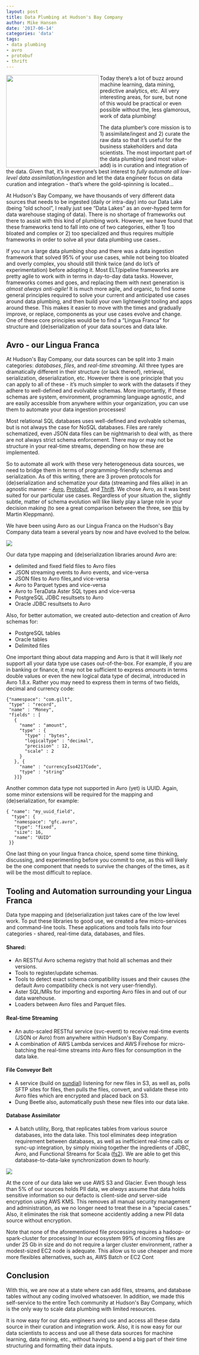 ```yaml
---
layout: post
title: Data Plumbing at Hudson's Bay Company
author: Mike Hansen
date: '2017-06-14'
categories: 'data'
tags:
- data plumbing
- avro
- protobuf
- thrift 
---
```


<img src="http://3.bp.blogspot.com/-4Cdcb5VBORc/ToGDpJR7-zI/AAAAAAAAAzg/V9iF-FXAozk/s1600/mario-with-wrench.bmp" align="left" width="250"/>Today there’s a lot of buzz around machine learning, data mining, predictive analytics, etc. All very interesting areas, for sure, but none of this would be practical or even possible without the, less glamorous, work of data plumbing!  

The data plumber’s core mission is to 1) assimilate/ingest and 2) curate the raw data so that it’s useful for the business stakeholders and data scientists. The most important part of the data plumbing (and most value-add) is in curation and integration of the data. Given that, it’s in everyone’s best interest to _fully automate all low-level data assimilation/ingestion_ and let the data engineer focus on data curation and integration - that’s where the gold-spinning is located...

At Hudson's Bay Company, we have thousands of very different data sources that needs to be ingested (daily or intra-day) into our Data Lake (being “old school”, I really just see “Data Lakes” as an over-hyped term for data warehouse staging of data). There is no shortage of frameworks out there to assist with this kind of plumbing work. However, we have found that these frameworks tend to fall into one of two categories, either 1) too bloated and complex or 2) too specialized and thus requires multiple frameworks in order to solve all your data plumbing use cases.. 

If you run a large data plumbing shop and there was a data ingestion framework that solved 95% of your use cases, while not being too bloated and overly complex, you should still think twice (and do lot’s of experimentation) before adopting it. Most ELT/pipeline frameworks are pretty agile to work with in terms in day-to-day data tasks. However, frameworks comes and goes, and replacing them with next generation is _almost always anti-agile!_ It is much more agile, and organic, to find some general principles required to solve your current and anticipated use cases around data plumbing, and then build your own lightweight tooling and apps around these. This makes it easier to move with the times and gradually improve, or replace, components as your use cases evolve and change. One of these core principles would be to find a “Lingua Franca” for structure and (de)serialization of your data sources and data lake.

## Avro - our Lingua Franca

At Hudson's Bay Company, our data sources can be split into 3 main categories: _databases_, _files_, and _real-time streaming_. All three types are dramatically different in their structure (or lack thereof), retrieval, serialization, deserialization, etc. However there is one principle that you can apply to all of these - it’s much simpler to work with the datasets if they adhere to well-defined and evolvable schemas. More importantly, if these schemas are system, environment, programming language agnostic, and are easily accessible from anywhere within your organization, you can use them to automate your data ingestion processes!

Most relational SQL databases uses well-defined and evolvable schemas, but is not always the case for NoSQL databases. Files are rarely schematized, even JSON data files can be nightmarish to deal with, as there are not always strict schema enforcement. There may or may not be structure in your real-time streams, depending on how these are implemented. 

So to automate all work with these very heterogeneous data sources, we need to bridge them in terms of programming-friendly schemas and serialization.  As of this writing, there are 3 proven protocols for (de)serialization and schematize your data (streaming and files alike) in an agnostic manner - [Avro](http://avro.apache.org/), [Protobuf](https://github.com/google/protobuf), and [Thrift](http://thrift.apache.org/). We chose Avro, as it was best suited for our particular use cases. Regardless of your situation the, slightly subtle, matter of schema evolution will like likely play a large role in your decision making (to see a great comparison between the three, see [this](http://martin.kleppmann.com/2012/12/05/schema-evolution-in-avro-protocol-buffers-thrift.html) by Martin Kleppmann).  

We have been using Avro as our Lingua Franca on the Hudson's Bay Company data team a several years by now and have evolved to the below.  

<img class="center" src="http://i.imgur.com/0ZhMHLs.png"/>

Our data type mapping and (de)serialization libraries around Avro are:
* delimited and fixed field files to Avro files
* JSON streaming events to Avro events, and vice-versa
* JSON files to Avro files,and vice-versa
* Avro to Parquet types and vice-versa
* Avro to TeraData Aster SQL types and vice-versa
* PostgreSQL JDBC resultsets to Avro
* Oracle JDBC resultsets to Avro

Also, for better automation, we created auto-detection and creation of Avro schemas for:
* PostgreSQL tables
* Oracle tables
* Delimited files

One important thing about data mapping and Avro is that it will likely _not_ support all your data type use cases out-of-the-box.  For example, if you are in banking or finance, it may not be sufficient to express _amounts_ in terms double values or even the new logical data type of decimal, introduced in Avro 1.8.x.  Rather you may need to express them in terms of two fields, decimal and currency code:

```
{"namespace": "com.gilt",
 "type" : "record",
 "name" : "Money",
 "fields" : [
   {
     "name" : "amount",
     "type" : {
       "type" : "bytes",
       "logicalType" : "decimal",
       "precision" : 12,
       "scale" : 2
     }
   }, {
     "name" : "currencyIso4217Code",
     "type" : "string"
   }]}
```

Another common data type not supported in Avro (yet) is UUID. Again, some minor extensions will be required for the mapping and (de)serialization, for example:

```
{ "name": "my_uuid_field",
  "type": {
   "namespace": "gfc.avro",
   "type": "fixed",
   "size": 16,
   "name": "UUID"
 }}
```

One last thing on your lingua franca choice, spend some time thinking, discussing, and experimenting before you commit to one, as this will likely be the one component that needs to survive the changes of the times, as it will be the most difficult to replace.

## Tooling and Automation surrounding your Lingua Franca

Data type mapping and (de)serialization just takes care of the low level work.  To put these libraries to good use, we created a few micro-services and command-line tools. These applications and tools falls into four categories - shared, real-time data, databases, and files.

#### Shared:
* An RESTful Avro schema registry that hold all schemas and their versions.
* Tools to register/update schemas.
* Tools to detect exact schema compatibility issues and their causes (the default Avro compatibility check is not very user-friendly).
* Aster SQL/MRs for importing and exporting Avro files in and out of our data warehouse.
* Loaders between Avro files and Parquet files.

#### Real-time Streaming
* An auto-scaled RESTful service (svc-event) to receive real-time events (JSON or Avro) from anywhere within Hudson's Bay Company.
* A combination of AWS Lambda services and AWS Firehose for micro-batching the real-time streams into Avro files for consumption in the data lake.

#### File Conveyor Belt
* A service (build on [sundial](https://github.com/gilt/sundial)) listening for new files in S3, as well as, polls SFTP sites for files, then pulls the files, convert, and validate these into Avro files which are encrypted and placed back on S3.
* Dung Beetle also, automatically push these new files into our data lake.

#### Database Assimilator
* A batch utility, Borg, that replicates tables from various source databases, into the data lake. This tool eliminates deep integration requirement between databases, as well as inefficient real-time calls or sync-up integration, by simply mixing together the ingredients of JDBC, Avro, and Functional Streams for Scala ([fs2](https://github.com/functional-streams-for-scala/fs2)). We are able to get this database-to-data-lake synchronization down to hourly.

<img class="center" src="http://i.imgur.com/t1VK4mh.png"/>

At the core of our data lake we use AWS S3 and Glacier.  Even though less than 5% of our sources holds PII data, we _always_ assume that data holds sensitive information so our defacto is client-side _and_ server-side encryption using AWS KMS.  This removes all manual security management and administration, as we no longer need to treat these in a “special cases.”  Also, it eliminates the risk that someone accidently adding a new PII data source without encryption.  

Note that none of the aforementioned file processing requires a hadoop- or spark-cluster for processing!  In our ecosystem 99% of incoming files are under 25 Gb in size and do not require a larger cluster environment, rather a modest-sized EC2 node is adequate.  This allow us to use cheaper and more more flexibles alternatives, such as, AWS Batch or EC2 Cont   

## Conclusion

With this, we are now at a state where can add files, streams, and database tables without any coding involved whatsoever.  In addition, we made this self-service to the entire Tech community at Hudson's Bay Company, which is the only way to scale data plumbing with limited resources. 

It is now easy for our data engineers and use and access all these data source in their curation and integration work. Also, it is now easy for our data scientists to access and use all these data sources for machine learning, data mining, etc., without having to spend a big part of their time structuring and formatting their data inputs.       

